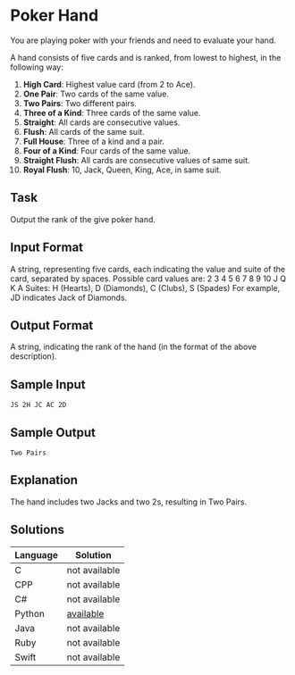 # Poker Hand
You are playing poker with your friends and need to evaluate your hand.

A hand consists of five cards and is ranked, from lowest to highest, in the following way:
1. **High Card**: Highest value card (from 2 to Ace).
1. **One Pair**: Two cards of the same value.
1. **Two Pairs**: Two different pairs.
1. **Three of a Kind**: Three cards of the same value.
1. **Straight**: All cards are consecutive values.
1. **Flush**: All cards of the same suit.
1. **Full House**: Three of a kind and a pair.
1. **Four of a Kind**: Four cards of the same value.
1. **Straight Flush**: All cards are consecutive values of same suit.
1. **Royal Flush**: 10, Jack, Queen, King, Ace, in same suit.

## Task 
Output the rank of the give poker hand.

## Input Format
A string, representing five cards, each indicating the value and suite of the card, separated by spaces.
Possible card values are: 2 3 4 5 6 7 8 9 10 J Q K A
Suites:  H (Hearts), D (Diamonds), C (Clubs), S (Spades)
For example, JD indicates Jack of Diamonds.


## Output Format
A string, indicating the rank of the hand (in the format of the above description).

## Sample Input
```
JS 2H JC AC 2D
```

## Sample Output
```
Two Pairs
```

## Explanation
The hand includes two Jacks and two 2s, resulting in Two Pairs.

## Solutions

Language | Solution
---------|---------
C | not available
CPP | not available
C# | not available
Python | [available](https://raw.githubusercontent.com/chankruze/challenges/master/sololearn/PokerHand/PokerHand.py)
Java | not available
Ruby | not available
Swift | not available